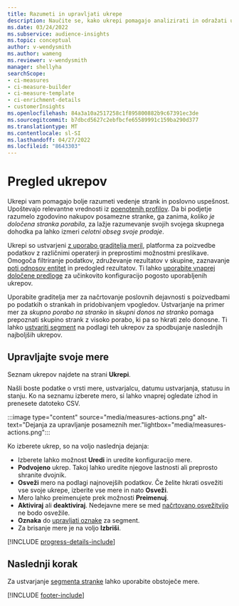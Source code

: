 ```yaml
---
title: Razumeti in upravljati ukrepe
description: Naučite se, kako ukrepi pomagajo analizirati in odražati uspešnost vašega podjetja.
ms.date: 03/24/2022
ms.subservice: audience-insights
ms.topic: conceptual
author: v-wendysmith
ms.author: wameng
ms.reviewer: v-wendysmith
manager: shellyha
searchScope:
- ci-measures
- ci-measure-builder
- ci-measure-template
- ci-enrichment-details
- customerInsights
ms.openlocfilehash: 84a3a10a2517258c1f895800882b9c67391ec3de
ms.sourcegitcommit: b7dbcd5627c2ebfbcfe65589991c159ba290d377
ms.translationtype: MT
ms.contentlocale: sl-SI
ms.lasthandoff: 04/27/2022
ms.locfileid: "8643303"
---
```

# <a name="measures-overview"></a>Pregled ukrepov

Ukrepi vam pomagajo bolje razumeti vedenje strank in poslovno uspešnost. Upoštevajo relevantne vrednosti iz [poenotenih profilov](data-unification.md). Da bi podjetje razumelo zgodovino nakupov posamezne stranke, ga zanima, *koliko je določena stranka porabila*, za lažje razumevanje svojih svojega skupnega dohodka pa lahko izmeri *celotni obseg svoje prodaje*.  

Ukrepi so ustvarjeni [z uporabo graditelja meril](measure-builder.md), platforma za poizvedbe podatkov z različnimi operaterji in preprostimi možnostmi preslikave. Omogoča filtriranje podatkov, združevanje rezultatov v skupine, zaznavanje [poti odnosov entitet](relationships.md) in predogled rezultatov. Ti lahko [uporabite vnaprej določene predloge](measure-templates.md) za učinkovito konfiguracijo pogosto uporabljenih ukrepov.

Uporabite graditelja mer za načrtovanje poslovnih dejavnosti s poizvedbami po podatkih o strankah in pridobivanjem vpogledov. Ustvarjanje na primer mer za *skupno porabo na stranko* in *skupni donos na stranko* pomaga prepoznati skupino strank z visoko porabo, ki pa so hkrati zelo donosne. Ti lahko [ustvariti segment](segments.md) na podlagi teh ukrepov za spodbujanje naslednjih najboljših ukrepov.

## <a name="manage-your-measures"></a>Upravljajte svoje mere

Seznam ukrepov najdete na strani **Ukrepi**.

Našli boste podatke o vrsti mere, ustvarjalcu, datumu ustvarjanja, statusu in stanju. Ko na seznamu izberete mero, si lahko vnaprej ogledate izhod in prenesete datoteko CSV.

:::image type="content" source="media/measures-actions.png" alt-text="Dejanja za upravljanje posameznih mer."lightbox="media/measures-actions.png":::

Ko izberete ukrep, so na voljo naslednja dejanja:

- Izberete lahko možnost **Uredi** in uredite konfiguracijo mere.
- **Podvojeno** ukrep. Takoj lahko uredite njegove lastnosti ali preprosto shranite dvojnik.
- **Osveži** mero na podlagi najnovejših podatkov. Če želite hkrati osvežiti vse svoje ukrepe, izberite vse mere in nato **Osveži**.
- Mero lahko preimenujete prek možnosti **Preimenuj**.
- **Aktiviraj** ali **deaktiviraj**. Nedejavne mere se med [načrtovano osvežitvijo](system.md#schedule-tab) ne bodo osvežile.
- **Oznaka** do [upravljati oznake](work-with-tags-columns.md#manage-tags) za segment.
- Za brisanje mere je na voljo **Izbriši**.

[!INCLUDE [progress-details-include](includes/progress-details-pane.md)]

## <a name="next-step"></a>Naslednji korak

Za ustvarjanje [segmenta stranke](segments.md) lahko uporabite obstoječe mere.

[!INCLUDE [footer-include](includes/footer-banner.md)]
